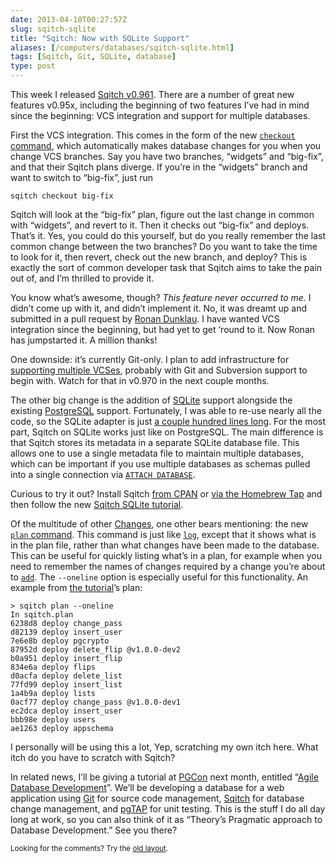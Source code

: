 ```yaml
--- 
date: 2013-04-10T00:27:57Z
slug: sqitch-sqlite
title: "Sqitch: Now with SQLite Support"
aliases: [/computers/databases/sqitch-sqlite.html]
tags: [Sqitch, Git, SQLite, database]
type: post
---
```


<p>This week I released <a href="https://metacpan.org/release/DWHEELER/App-Sqitch-0.961/">Sqitch v0.961</a>. There are a number of great new features v0.95x, including the beginning of two features I’ve had in mind since the beginning: VCS integration and support for multiple databases.</p>

<p>First the VCS integration. This comes in the form of the new <a href="https://metacpan.org/module/sqitch-checkout"><code>checkout</code> command</a>, which automatically makes database changes for you when you change VCS branches. Say you have two branches, “widgets” and “big-fix”, and that their Sqitch plans diverge. If you’re in the “widgets” branch and want to switch to “big-fix”, just run</p>

<pre><code>sqitch checkout big-fix
</code></pre>

<p>Sqitch will look at the “big-fix” plan, figure out the last change in common with “widgets”, and revert to it. Then it checks out “big-fix” and deploys. That’s it. Yes, you could do this yourself, but do you really remember the last common change between the two branches? Do you want to take the time to look for it, then revert, check out the new branch, and deploy? This is exactly the sort of common developer task that Sqitch aims to take the pain out of, and I’m thrilled to provide it.</p>

<p>You know what’s awesome, though? <em>This feature never occurred to me.</em> I didn’t come up with it, and didn’t implement it. No, it was dreamt up and submitted in a pull request by <a href="https://github.com/rdunklau/">Ronan Dunklau</a>. I have wanted VCS integration since the beginning, but had yet to get &lsquo;round to it. Now Ronan has jumpstarted it. A million thanks!</p>

<p>One downside: it’s currently Git-only. I plan to add infrastructure for <a href="https://github.com/theory/sqitch/issues/25">supporting multiple VCSes</a>, probably with Git and Subversion support to begin with. Watch for that in v0.970 in the next couple months.</p>

<p>The other big change is the addition of <a href="http://sqlite.org/">SQLite</a> support alongside the existing <a href="http://postgresql.org/">PostgreSQL</a> support. Fortunately, I was able to re-use nearly all the code, so the SQLite adapter is just <a href="https://github.com/theory/sqitch/blob/master/lib/App/Sqitch/Engine/sqlite.pm">a couple hundred lines long</a>. For the most part, Sqitch on SQLite works just like on PostgreSQL. The main difference is that Sqitch stores its metadata in a separate SQLite database file. This allows one to use a single metadata file to maintain multiple databases, which can be important if you use multiple databases as schemas pulled into a single connection via <a href="http://www.sqlite.org/lang_attach.html"><code>ATTACH DATABASE</code></a>.</p>

<p>Curious to try it out? Install Sqitch <a href="https://metacpan.org/release/App-Sqitch">from CPAN</a> or <a href="https://github.com/theory/homebrew-sqitch">via the Homebrew Tap</a> and then follow the new <a href="https://metacpan.org/module/sqitchtutorial-sqlite">Sqitch SQLite tutorial</a>.</p>

<p>Of the multitude of other <a href="https://metacpan.org/source/DWHEELER/App-Sqitch-0.961/Changes">Changes</a>, one other bears mentioning: the new <a href="https://metacpan.org/module/sqitch-plan"><code>plan</code> command</a>. This command is just like <a href="https://metacpan.org/module/sqitch-log"><code>log</code></a>, except that it shows what is in the plan file, rather than what changes have been made to the database. This can be useful for quickly listing what’s in a plan, for example when you need to remember the names of changes required by a change you’re about to <a href="https://metacpan.org/module/sqitch-add"><code>add</code></a>. The <code>--oneline</code> option is especially useful for this functionality. An example from <a href="https://metacpan.org/module/sqitchtutorial">the tutorial</a>’s plan:</p>

<pre><code>&gt; sqitch plan --oneline
In sqitch.plan
6238d8 deploy change_pass
d82139 deploy insert_user
7e6e8b deploy pgcrypto
87952d deploy delete_flip @v1.0.0-dev2
b0a951 deploy insert_flip
834e6a deploy flips
d0acfa deploy delete_list
77fd99 deploy insert_list
1a4b9a deploy lists
0acf77 deploy change_pass @v1.0.0-dev1
ec2dca deploy insert_user
bbb98e deploy users
ae1263 deploy appschema
</code></pre>

<p>I personally will be using this a lot, Yep, scratching my own itch here. What itch do you have to scratch with Sqitch?</p>

<p>In related news, I’ll be giving a tutorial at <a href="http://pgcon.org/2013/">PGCon</a> next month, entitled “<a href="https://www.pgcon.org/2013/schedule/events/615.en.html">Agile Database Development</a>”. We’ll be developing a database for a web application using <a href="http://git-scm.com/">Git</a> for source code management, <a href="http://sqitch.org/">Sqitch</a> for database change management, and <a href="http://pgtap.org/">pgTAP</a> for unit testing. This is the stuff I do all day long at work, so you can also think of it as “Theory’s Pragmatic approach to Database Development.” See you there?</p>

<p class="past"><small>Looking for the comments? Try the <a rel="nofollow" href="//past.justatheory.com/computers/databases/sqitch-sqlite.html">old layout</a>.</small></p>


